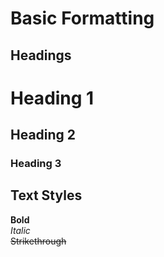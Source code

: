 # Basic Formatting

## Headings
# Heading 1  
## Heading 2  
### Heading 3  

## Text Styles
**Bold**  
*Italic*  
~~Strikethrough~~
